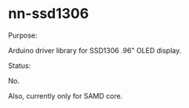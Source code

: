 # nn-ssd1306

Purpose:

Arduino driver library for SSD1306 .96" OLED display.

Status:

No.

Also, currently only for SAMD core.
